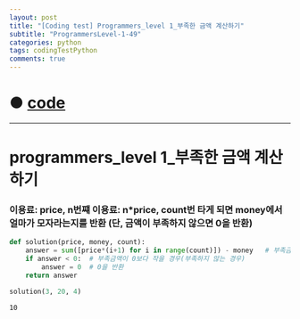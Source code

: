```yaml
---
layout: post
title: "[Coding test] Programmers_level 1_부족한 금액 계산하기"
subtitle: "ProgrammersLevel-1-49"
categories: python
tags: codingTestPython
comments: true
---
```


# ● [code](https://github.com/JeongJaeyoung0/coding_test/blob/a52f325deb4193437451525eac661dbe23878e1e/210826_Programmers_level%201_%20%E1%84%87%E1%85%AE%E1%84%8C%E1%85%A9%E1%86%A8%E1%84%92%E1%85%A1%E1%86%AB%20%E1%84%80%E1%85%B3%E1%86%B7%E1%84%8B%E1%85%A2%E1%86%A8%20%E1%84%80%E1%85%A8%E1%84%89%E1%85%A1%E1%86%AB%E1%84%92%E1%85%A1%E1%84%80%E1%85%B5.ipynb)

***

# programmers_level 1_부족한 금액 계산하기
### 이용료: price, n번쨰 이용료: n*price, count번 타게 되면 money에서 얼마가 모자라는지를 반환 (단, 금액이 부족하지 않으면 0을 반환)


```python
def solution(price, money, count):
    answer = sum([price*(i+1) for i in range(count)]) - money   # 부족금액: 1~count번 까지 price를 곱하고 money를 뺀값
    if answer < 0:  # 부족금액이 0보다 작을 경우(부족하지 않는 경우)
        answer = 0  # 0을 반환
    return answer
```


```python
solution(3, 20, 4)
```




    10
